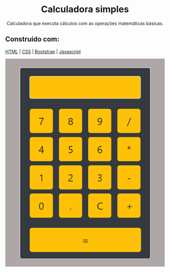 <h1 align="center">
  Calculadora simples 
</h1>
<p align="center">
  Calculadora que executa cálculos com as operações matemáticas básicas.
</p>


  






## Construído com: 
 [HTML](https://www.w3schools.com/html/default.asp) | [CSS](https://maven.apache.org/) | [Bootstrap](https://getbootstrap.com/) | [Javascript](https://developer.mozilla.org/pt-BR/docs/Aprender/Getting_started_with_the_web/JavaScript_basico)
 
 <p align="center">
  <img alt="GitHub top language" src="https://github.com/carlosuhlmann/calculadora/blob/master/calc.gif">
 </p>







 













 


